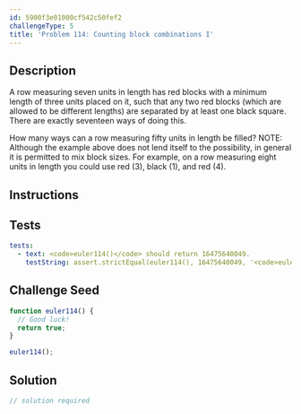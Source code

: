 ```yaml
---
id: 5900f3e01000cf542c50fef2
challengeType: 5
title: 'Problem 114: Counting block combinations I'
---
```


## Description
<section id='description'>
A row measuring seven units in length has red blocks with a minimum length of three units placed on it, such that any two red blocks (which are allowed to be different lengths) are separated by at least one black square. There are exactly seventeen ways of doing this.





































































































How many ways can a row measuring fifty units in length be filled?
NOTE: Although the example above does not lend itself to the possibility, in general it is permitted to mix block sizes. For example, on a row measuring eight units in length you could use red (3), black (1), and red (4).
</section>

## Instructions
<section id='instructions'>

</section>

## Tests
<section id='tests'>

```yml
tests:
  - text: <code>euler114()</code> should return 16475640049.
    testString: assert.strictEqual(euler114(), 16475640049, '<code>euler114()</code> should return 16475640049.');

```

</section>

## Challenge Seed
<section id='challengeSeed'>

<div id='js-seed'>

```js
function euler114() {
  // Good luck!
  return true;
}

euler114();
```

</div>



</section>

## Solution
<section id='solution'>

```js
// solution required
```

</section>
